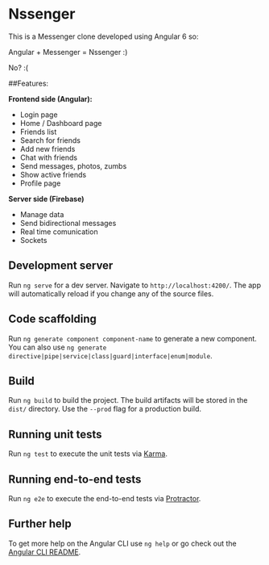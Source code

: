 # Nssenger

This is a Messenger clone developed using Angular 6 so:

Angular + Messenger = Nssenger :)

No? :(

##Features:

**Frontend side (Angular):**
* Login page
* Home / Dashboard page
* Friends list
* Search for friends
* Add new friends
* Chat with friends
* Send messages, photos, zumbs
* Show active friends
* Profile page

**Server side (Firebase)**
* Manage data
* Send bidirectional messages
* Real time comunication
* Sockets

## Development server

Run `ng serve` for a dev server. Navigate to `http://localhost:4200/`. The app will automatically reload if you change any of the source files.

## Code scaffolding

Run `ng generate component component-name` to generate a new component. You can also use `ng generate directive|pipe|service|class|guard|interface|enum|module`.

## Build

Run `ng build` to build the project. The build artifacts will be stored in the `dist/` directory. Use the `--prod` flag for a production build.

## Running unit tests

Run `ng test` to execute the unit tests via [Karma](https://karma-runner.github.io).

## Running end-to-end tests

Run `ng e2e` to execute the end-to-end tests via [Protractor](http://www.protractortest.org/).

## Further help

To get more help on the Angular CLI use `ng help` or go check out the [Angular CLI README](https://github.com/angular/angular-cli/blob/master/README.md).
